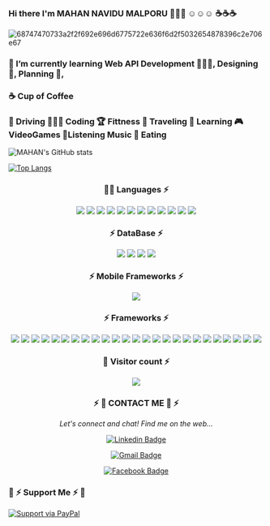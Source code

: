 ### Hi there I'm MAHAN NAVIDU MALPORU 💯💯💯 ☺️☺️☺️ ☕☕☕


![68747470733a2f2f692e696d6775722e636f6d2f5032654878396c2e706e67](https://user-images.githubusercontent.com/38897468/121206281-f6ba0300-c895-11eb-896f-0f6f29d74646.png)

### 🌱 I’m currently learning Web API Development 🧑🏿‍💻,  Designing 🦔, Planning 📅, 
### ☕ Cup of Coffee
### 🚗 Driving  👨🏾‍💻 Coding  🏆 Fittness  🧳 Traveling  📖 Learning  🎮VideoGames  🎼Listening Music 🍕 Eating
         

<!--
**MAHANNAVIDU734/MAHANNAVIDU734** is a ✨ _special_ ✨ repository because its `README.md` (this file) appears on your GitHub profile.

Here are some ideas to get you started:

- 🔭 I’m currently working on ...
- 🌱 I’m currently learning ...
- 👯 I’m looking to collaborate on ...
- 🤔 I’m looking for help with ...
- 💬 Ask me about ...
- 📫 How to reach me: ...
- 😄 Pronouns: ...
- ⚡ Fun fact: ...
-->
![MAHAN's GitHub stats](https://github-readme-stats.vercel.app/api?username=MAHANNAVIDU734&show_icons=true&theme=dracula)


[![Top Langs](https://github-readme-stats.vercel.app/api/top-langs/?username=MAHANNAVIDU734)](https://github.com/MAHANNAVIDU734/github-readme-stats)



<p align="center">
         

  <div align="center">
  <h3>🧑‍💻 Languages ⚡</h3>
	  
<img src="https://img.shields.io/badge/Python-FFD43B?style=for-the-badge&logo=python&logoColor=darkgreen" />
           
<img src="https://img.shields.io/badge/HTML5-E34F26?style=for-the-badge&logo=html5&logoColor=white" />
           
<img src="https://img.shields.io/badge/CSS3-1572B6?style=for-the-badge&logo=css3&logoColor=white" />
           
<img src="https://img.shields.io/badge/JavaScript-323330?style=for-the-badge&logo=javascript&logoColor=F7DF1E" />
           
<img src="https://img.shields.io/badge/TypeScript-007ACC?style=for-the-badge&logo=typescript&logoColor=white" />
           
<img src="https://img.shields.io/badge/C-00599C?style=for-the-badge&logo=c&logoColor=white" />
           
<img src="https://img.shields.io/badge/C%2B%2B-00599C?style=for-the-badge&logo=c%2B%2B&logoColor=white" />
           
<img src="https://img.shields.io/badge/C%23-239120?style=for-the-badge&logo=c-sharp&logoColor=white" />

<img src="https://img.shields.io/badge/Java-ED8B00?style=for-the-badge&logo=java&logoColor=white" />
           
<img src="https://img.shields.io/badge/PHP-777BB4?style=for-the-badge&logo=php&logoColor=white" />
           
<img src="https://img.shields.io/badge/Swift-FA7343?style=for-the-badge&logo=swift&logoColor=white" />
           
<img src="https://img.shields.io/badge/json-5E5C5C?style=for-the-badge&logo=json&logoColor=white" />
</div>

   <div align="center">
   <h3>⚡ DataBase ⚡</h3>
           
<img src="https://img.shields.io/badge/MySQL-00000F?style=for-the-badge&logo=mysql&logoColor=white" />
           
<img src="https://img.shields.io/badge/PostgreSQL-316192?style=for-the-badge&logo=postgresql&logoColor=white" />
           
<img src="https://img.shields.io/badge/MongoDB-4EA94B?style=for-the-badge&logo=mongodb&logoColor=white" />
           
<img src="https://img.shields.io/badge/Microsoft%20SQL%20Server-CC2927?style=for-the-badge&logo=microsoft%20sql%20server&logoColor=white" />
</div>

   <div align="center">
   <h3>⚡ Mobile Frameworks ⚡</h3>
           
<img src="https://img.shields.io/badge/React_Native-20232A?style=for-the-badge&logo=react&logoColor=61DAFB" />

 </div>
      
      
   <div align="center">
   <h3>⚡ Frameworks ⚡</h3>
           
<img src="https://img.shields.io/badge/Node.js-339933?style=for-the-badge&logo=nodedotjs&logoColor=white" />
           
<img src="https://img.shields.io/badge/npm-CB3837?style=for-the-badge&logo=npm&logoColor=white" />
           
<img src="https://img.shields.io/badge/Jest-C21325?style=for-the-badge&logo=jest&logoColor=white" />
       
<img src="https://img.shields.io/badge/Express.js-000000?style=for-the-badge&logo=express&logoColor=white" />
           
<img src="https://img.shields.io/badge/Sass-CC6699?style=for-the-badge&logo=sass&logoColor=white" />
           
<img src="https://img.shields.io/badge/.NET-512BD4?style=for-the-badge&logo=dotnet&logoColor=white" />
           
<img src="https://img.shields.io/badge/Shell_Script-121011?style=for-the-badge&logo=gnu-bash&logoColor=white" />
           
<img src="https://img.shields.io/badge/React-20232A?style=for-the-badge&logo=react&logoColor=61DAFB" />
           
<img src="https://img.shields.io/badge/Expo-1B1F23?style=for-the-badge&logo=expo&logoColor=white" />
           
<img src="https://img.shields.io/badge/Bootstrap-563D7C?style=for-the-badge&logo=bootstrap&logoColor=white" />
           
<img src="https://img.shields.io/badge/styled--components-DB7093?style=for-the-badge&logo=styled-components&logoColor=white" />
           
<img src="https://img.shields.io/badge/Material--UI-0081CB?style=for-the-badge&logo=material-ui&logoColor=white" />
           
<img src="https://img.shields.io/badge/Redux-593D88?style=for-the-badge&logo=redux&logoColor=white" />
           
<img src="https://img.shields.io/badge/React_Router-CA4245?style=for-the-badge&logo=react-router&logoColor=white" />
           
<img src="https://img.shields.io/badge/jQuery-0769AD?style=for-the-badge&logo=jquery&logoColor=white" />
           
<img src="https://img.shields.io/badge/Laravel-FF2D20?style=for-the-badge&logo=laravel&logoColor=white" />
           
<img src="https://img.shields.io/badge/next.js-000000?style=for-the-badge&logo=nextdotjs&logoColor=white" />
           
<img src="https://img.shields.io/badge/firebase-ffca28?style=for-the-badge&logo=firebase&logoColor=black" />
           
<img src="https://img.shields.io/badge/Git-F05032?style=for-the-badge&logo=git&logoColor=white" />
           
<img src="https://img.shields.io/badge/Postman-FF6C37?style=for-the-badge&logo=Postman&logoColor=white" />
           
<img src="https://img.shields.io/badge/Insomnia-5849be?style=for-the-badge&logo=Insomnia&logoColor=white" />
           
<img src="https://img.shields.io/badge/Chart.js-FF6384?style=for-the-badge&logo=chartdotjs&logoColor=white" />
           
<img src="https://img.shields.io/badge/Xampp-F37623?style=for-the-badge&logo=xampp&logoColor=white" />
           
<img src="https://img.shields.io/badge/Apache-D22128?style=for-the-badge&logo=Apache&logoColor=white" />
           
<img src="https://img.shields.io/badge/JWT-000000?style=for-the-badge&logo=JSON%20web%20tokens&logoColor=white" />
	 
  </div>
  </div>
  </p>
  <div align="center">
  <h3>💁 Visitor count ⚡</h3>
         
  <img src="https://profile-counter.glitch.me/MAHANNAVIDU734/count.svg" />
  </div>

<p align="center">
 
</p>

<div align="center">  
         <h3> ⚡ 🤙 CONTACT ME 🤙 ⚡</h3>
  <i>Let's connect and chat! Find me on the web...</i>
           
[![Linkedin Badge](https://img.shields.io/badge/-Mahan_Navidu-blue?style=flat-square&logo=Linkedin&logoColor=white&link=https://www.linkedin.com/in/mahan-malporu-55538a1b5/)](https://www.linkedin.com/in/mahan-malporu-55538a1b5/)

[![Gmail Badge](https://img.shields.io/badge/mahan.navidu-c14438?style=flat-square&logo=Gmail&logoColor=white&link=mailto:mahan.navidu@gmail.com)](mailto:mahan.navidu@gmail.com/)

[![Facebook Badge](https://img.shields.io/badge/Mahan_Navidu-blue?style=flat-square&logo=Facebook&logoColor=white&link=https://www.facebook.com/mahan.navidu/)](https://www.facebook.com/mahan.navidu/)
	
 </div>  
 <div align="left">
         <h3>🤝  ⚡ Support Me ⚡ 🤝</h3>
         
[![Support via PayPal](https://cdn.rawgit.com/twolfson/paypal-github-button/1.0.0/dist/button.svg)](https://www.paypal.me/Mahanjet/)
         
 </div>

         
</p>




